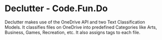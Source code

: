 # Declutter - Code.Fun.Do

Declutter makes use of the OneDrive API and two Text Classification Models. It classifies files on OneDrive into predefined Categories like Arts, Business, Games, Recreation, etc. It also assigns tags to each file.
